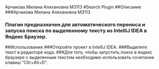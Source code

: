 Арчакова Милана Алихановна М3113 
#Search Plugin
##Описание
###Арчакова Милана Алихановна М3113
### Плагин предназначен для автоматического переноса и запуска поиска по выделенному тексту из IntelliJ IDEA в Яндекс Браузер.
##Использование
###Откройте проект в IntelliJ IDEA.
###Выделите текст в редакторе кода.
###Для того, чтобы запустить поиск в яндекс браузере с выделенным текстом необходимо использовать сочетание клавиш "Cltr+Alt+D".
